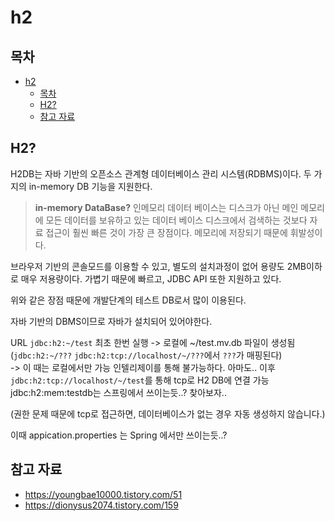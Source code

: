 # h2

## 목차
- [h2](#h2)
  - [목차](#목차)
  - [H2?](#h2-1)
  - [참고 자료](#참고-자료)

## H2?
H2DB는 자바 기반의 오픈소스 관계형 데이터베이스 관리 시스템(RDBMS)이다.
두 가지의 in-memory DB 기능을 지원한다.
> __in-memory DataBase?__
> 인메모리 데이터 베이스는 디스크가 아닌 메인 메모리에 모든 데이터를 보유하고 있는 데이터 베이스
> 디스크에서 검색하는 것보다 자료 접근이 훨씬 빠른 것이 가장 큰 장점이다.
> 메모리에 저장되기 때문에 휘발성이다.

브라우저 기반의 콘솔모드를 이용할 수 있고, 별도의 설치과정이 없어 용량도 2MB이하로 매우 저용량이다.
가볍기 때문에 빠르고, JDBC API 또한 지원하고 있다.

위와 같은 장점 때문에 개발단계의 테스트 DB로서 많이 이용된다.

자바 기반의 DBMS이므로 자바가 설치되어 있어야한다.

URL
`jdbc:h2:~/test` 최초 한번 실행 -> 로컬에 ~/test.mv.db 파일이 생성됨 (`jdbc:h2:~/???` `jdbc:h2:tcp://localhost/~/???`에서 `???`가 매핑된다)  
-> 이 때는 로컬에서만 가능 인텔리제이를 통해 불가능하다. 아마도..
이후 `jdbc:h2:tcp://localhost/~/test`를 통해 tcp로 H2 DB에 연결 가능
jdbc:h2:mem:testdb는 스프링에서 쓰이는듯..? 찾아보자..

(권한 문제 때문에 tcp로 접근하면, 데이터베이스가 없는 경우 자동 생성하지 않습니다.)

이때 appication.properties 는 Spring 에서만 쓰이는듯..?

## 참고 자료
- https://youngbae10000.tistory.com/51
- https://dionysus2074.tistory.com/159